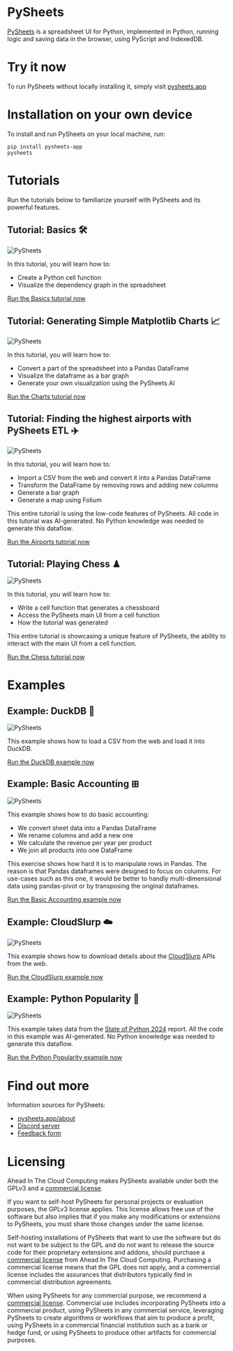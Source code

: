 # PySheets

[PySheets](https://pysheets.app/about) is a spreadsheet UI for Python, implemented in Python, running logic and saving data in the browser, using PyScript and IndexedDB.


# Try it now

To run PySheets without locally installing it, simply visit [pysheets.app](https://pysheets.app)


# Installation on your own device

To install and run PySheets on your local machine, run:

```
pip install pysheets-app
pysheets
```

# Tutorials 

Run the tutorials below to familiarize yourself with PySheets and its powerful features.


## Tutorial: Basics 🛠️

![PySheets](src/static/icons/screenshot-basics.png)

In this tutorial, you will learn how to:
 - Create a Python cell function
 - Visualize the dependency graph in the spreadsheet

<a href="https://pysheets.app/?open=https://raw.githubusercontent.com/PySheets/pysheets/refs/heads/main/src/static/examples/tutorial_basics.json" target="_blank">Run the Basics tutorial now</a>


## Tutorial: Generating Simple Matplotlib Charts 📈

![PySheets](src/static/icons/screenshot-charts.png)

In this tutorial, you will learn how to:
 - Convert a part of the spreadsheet into a Pandas DataFrame
 - Visualize the dataframe as a bar graph
 - Generate your own visualization using the PySheets AI

<a href="https://pysheets.app/?open=https://raw.githubusercontent.com/PySheets/pysheets/refs/heads/main/src/static/examples/tutorial_charts.json" target="_blank">Run the Charts tutorial now</a>




## Tutorial: Finding the highest airports with PySheets ETL ✈️

![PySheets](src/static/icons/screenshot-airports.png)

In this tutorial, you will learn how to:
 - Import a CSV from the web and convert it into a Pandas DataFrame
 - Transform the DataFrame by removing rows and adding new columns
 - Generate a bar graph
 - Generate a map using Folium

This entire tutorial is using the low-code features of PySheets.
All code in this tutorial was AI-generated. No Python knowledge 
was needed to generate this dataflow.

<a href="https://pysheets.app/?open=https://raw.githubusercontent.com/PySheets/pysheets/refs/heads/main/src/static/examples/tutorial_airports.json" target="_blank">Run the Airports tutorial now</a>


## ️Tutorial: Playing Chess ♟

![PySheets](src/static/icons/screenshot-chess.png)

In this tutorial, you will learn how to:
 - Write a cell function that generates a chessboard
 - Access the PySheets main UI from a cell function
 - How the tutorial was generated

This entire tutorial is showcasing a unique feature of PySheets,
the ability to interact with the main UI from a cell function.

<a href="https://pysheets.app/?open=https://raw.githubusercontent.com/PySheets/pysheets/refs/heads/main/src/static/examples/tutorial_chess.json" target="_blank">Run the Chess tutorial now</a>


# Examples

## Example: DuckDB 🦆

![PySheets](src/static/icons/screenshot-duckdb.png)

This example shows how to load a CSV from the web and load it into DuckDB.

<a href="https://pysheets.app/?open=https://raw.githubusercontent.com/PySheets/pysheets/refs/heads/main/src/static/examples/duckdb.json" target="_blank">Run the DuckDB example now</a>


## Example: Basic Accounting ⊞

![PySheets](src/static/icons/screenshot-accounting.png)

This example shows how to do basic accounting:
 - We convert sheet data into a Pandas DataFrame
 - We rename columns and add a new one
 - We calculate the revenue per year per product
 - We join all products into one DataFrame

This exercise shows how hard it is to manipulate rows in Pandas.
The reason is that Pandas dataframes were designed to focus on columns.
For use-cases such as this one, it would be better to handly multi-dimensional
data using pandas-pivot or by transposing the original dataframes.

<a href="https://pysheets.app/?open=https://raw.githubusercontent.com/PySheets/pysheets/refs/heads/main/src/static/examples/basic_accounting.json" target="_blank">Run the Basic Accounting example now</a>



## Example: CloudSlurp ☁️

![PySheets](src/static/icons/screenshot-cloudslurp.png)

This example shows how to download details about the [CloudSlurp](https://www.cloudslurp.com/) APIs from the web.

<a href="https://pysheets.app/?open=https://raw.githubusercontent.com/PySheets/pysheets/refs/heads/main/src/static/examples/cloudslurp.json" target="_blank">Run the CloudSlurp example now</a>



## Example: Python Popularity 🚀

![PySheets](src/static/icons/python-popularity.png)

This example takes data from the [State of Python 2024](http://blog.jetbrains.com/pycharm/2024/12/the-state-of-python/) report.
All the code in this example was AI-generated. No Python knowledge was needed to generate this dataflow.

<a href="https://pysheets.app/?open=https://raw.githubusercontent.com/PySheets/pysheets/refs/heads/main/src/static/examples/python_popularity.json" target="_blank">Run the Python Popularity example now</a>



# Find out more

Information sources for PySheets:
 - [pysheets.app/about](https://pysheets.app/about)
 - [Discord server](https://discord.gg/m6mkZ5me)
 - [Feedback form](https://docs.google.com/forms/d/e/1FAIpQLScmeDuDr5fxKYhe04Jo-pNS73P4VF2m-i8X8EC9rfKl-jT84A/viewform)

# Licensing

Ahead In The Cloud Computing makes PySheets available under both the GPLv3 and a
[commercial license](https://buy.stripe.com/00g1684SS2BZ9Es7st).

If you want to self-host PySheets for personal projects or evaluation purposes, the GPLv3 license applies. 
This license allows free use of the software but also implies that if you make any modifications or
extensions to PySheets, you must share those changes under the same license. 

Self-hosting installations of PySheets that want to use the software but do not want to be subject to the GPL and
do not want to release the source code for their proprietary extensions and addons, should purchase a
[commercial license](https://buy.stripe.com/00g1684SS2BZ9Es7st)
from Ahead In The Cloud Computing. Purchasing a commercial license means that the GPL does not apply, and a commercial 
license includes the assurances that distributors typically find in commercial distribution agreements.

When using PySheets for any commercial purpose, we recommend a [commercial license](https://buy.stripe.com/00g1684SS2BZ9Es7st).
Commercial use includes incorporating PySheets into a commercial product, 
using PySheets in any commercial service, 
leveraging PySheets to create algorithms or workflows that aim to produce a profit,
using PySheets in a commercial financial institution such as a bank or hedge fund,
or using PySheets to produce other artifacts for commercial purposes.
